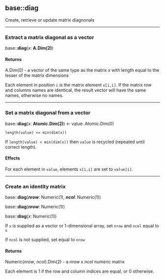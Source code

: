 ## base::diag

Create, retrieve or update matrix diagnonals

---
### Extract a matrix diagonal as a vector

base::**diag**(*x*: **A.Dim(2)**)

#### Returns
A.Dim(0) - a vector of the same type as the matrix *x* with length equal to the lesser of the matrix dimensions

Each element in position `i` is the matrix element `x[i,i]`. If the matrix row and columns names are identical, the result vector will have the same names, otherwise no names.

---
### Set a matrix diagonal from a vector

base::**diag**(*x*: **Atomic.Dim(2)**) <- value: Atomic.Dim(0)

`length(value) <= min(dim(x))`

If `length(value) < min(dim(x))` then `value` is recycled (repeated until correct length).

#### Effects

For each element in `value`, elements `x[i,i]` are set to `value[i]`.

---
### Create an identity matrix

base::**diag**(***nrow***: Numeric(1), ***ncol***: Numeric(1))

base::**diag**(***nrow***: Numeric(1))

base::**diag**(*x*: Numeric(1))

If `x` is supplied as a vector or 1-dimensional array, set `nrow` and `ncol` equal to `x`

If `ncol` is not supplied, set equal to `nrow`

#### Returns
Numeric(*nrow*, *ncol*).Dim(2) - a *nrow* x *ncol* numeric matrix

Each element is 1 if the row and column indices are equal, or 0 otherwise.
